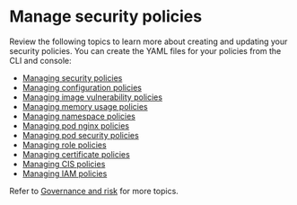 # Manage security policies

Review the following topics to learn more about creating and updating your security policies. You can create the YAML files for your policies from the CLI and console: 

- [Managing security policies](create_policy.md)
- [Managing configuration policies](create_config_pol.md)
- [Managing image vulnerability policies](create_image_vuln.md)
- [Managing memory usage policies](create_memory_policy.md)
- [Managing namespace policies](create_ns_policy.md)
- [Managing pod nginx policies](create_nginx_policy.md)
- [Managing pod security policies](create_psp_policy.md)
- [Managing role policies](create_role_policy.md)
- [Managing certificate policies](create_cert_pol.md)
- [Managing CIS policies](create_cis_pol.md)
- [Managing IAM policies](create_iam_policy.md) 

Refer to [Governance and risk](compliance_intro.md) for more topics. 


<!-- next files to create: 
- [Managing role policy](create_role_policy.md)
- [Managing rolebinding policies](create_rb_policy.md)
- [Managing Security Content Constraint policies](create_scc_policy.md)-->
